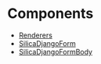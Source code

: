 # Components

- [Renderers](/vue2/docs/components/renderers.md)
- [SilicaDjangoForm](/vue2/docs/components/silica-django-form.md)
- [SilicaDjangoFormBody](/vue2/docs/components/silica-django-form-body.md)